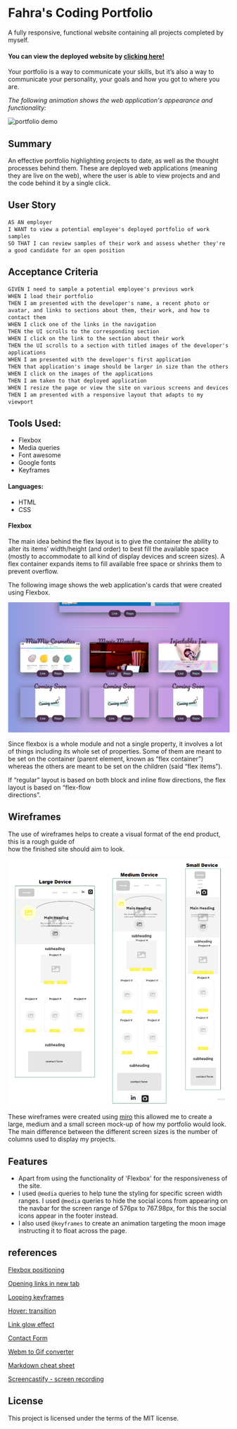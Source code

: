 # Fahra's Coding Portfolio

A fully responsive, functional website containing all projects completed by myself.

#### You can view the deployed website by [clicking here!](https://fudge88.github.io/coding-portfolio/)

Your portfolio is a way to communicate your skills, but it’s also a way to communicate your personality, your goals and how you got to where you are.

_The following animation shows the web application's appearance and functionality:_

![portfolio demo](./assets/images/website.gif)

## Summary

An effective portfolio highlighting projects to date, as well as the thought processes behind them. These are deployed web applications (meaning they are live on the web), where the user is able to view projects and and the code behind it by a single click.

## User Story

```
AS AN employer
I WANT to view a potential employee's deployed portfolio of work samples
SO THAT I can review samples of their work and assess whether they're a good candidate for an open position
```

## Acceptance Criteria

```
GIVEN I need to sample a potential employee's previous work
WHEN I load their portfolio
THEN I am presented with the developer's name, a recent photo or avatar, and links to sections about them, their work, and how to contact them
WHEN I click one of the links in the navigation
THEN the UI scrolls to the corresponding section
WHEN I click on the link to the section about their work
THEN the UI scrolls to a section with titled images of the developer's applications
WHEN I am presented with the developer's first application
THEN that application's image should be larger in size than the others
WHEN I click on the images of the applications
THEN I am taken to that deployed application
WHEN I resize the page or view the site on various screens and devices
THEN I am presented with a responsive layout that adapts to my viewport
```

## Tools Used:

- Flexbox
- Media queries
- Font awesome
- Google fonts
- Keyframes

#### Languages:

- HTML
- CSS

#### Flexbox

The main idea behind the flex layout is to give the container the ability to alter its items’ width/height (and order) to best fill the available space (mostly to accommodate to all kind of display devices and screen sizes). A flex container expands items to fill available free space or shrinks them to prevent overflow.

The following image shows the web application's cards that were created using Flexbox.

![clicking here!](./assets/images/website-screenshot1.PNG)

Since flexbox is a whole module and not a single property, it involves a lot of things including its whole set of properties. Some of them are meant to be set on the container (parent element, known as “flex container”) whereas the others are meant to be set on the children (said “flex items”).

If “regular” layout is based on both block and inline flow directions, the flex layout is based on “flex-flow  
directions”.

## Wireframes

The use of wireframes helps to create a visual format of the end product, this is a rough guide of  
how the finished site should aim to look.

![alt text](./assets/images/wireframes.jpg)

These wireframes were created using [miro](https://miro.com/app/dashboard/) this allowed me to create a large, medium and a small screen mock-up of how my portfolio would look. The main difference between the different screen sizes
is the number of columns used to display my projects.

## Features

- Apart from using the functionality of 'Flexbox' for the responsiveness of the site.
- I used `@media` queries to help tune the styling for specific screen width ranges. I used `@media` queries to hide the social icons from appearing on the navbar for the screen range of 576px to 767.98px, for this the social icons appear in the footer instead.
- I also used `@keyframes` to create an animation targeting the moon image instructing it to float across the page.

## references

[Flexbox positioning](https://developer.mozilla.org/en-US/docs/Web/CSS/CSS_Flexible_Box_Layout/Aligning_Items_in_a_Flex_Container)

[Opening links in new tab](https://stackoverflow.com/questions/17711146/how-to-open-link-in-a-new-tab-in-html)

[Looping keyframes](https://stackoverflow.com/questions/25384314/how-do-i-loop-a-css-animation-with-multiple-keyframe-definitions)

[Hover: transition](https://travis.media/how-to-make-an-item-grow-on-hover-with-css/)

[Link glow effect](https://codersblock.com/blog/creating-glow-effects-with-css/)

[Contact Form](https://www.w3docs.com/tools/editor/5876)

[Webm to Gif converter](https://cloudconvert.com/webm-to-gif)

[Markdown cheat sheet](https://www.markdownguide.org/cheat-sheet/)

[Screencastify - screen recording](https://www.screencastify.com/)

## License

This project is licensed under the terms of the MIT license.

